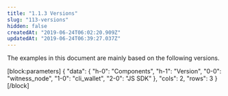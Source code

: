 ```yaml
---
title: "1.1.3 Versions"
slug: "113-versions"
hidden: false
createdAt: "2019-06-24T06:02:20.909Z"
updatedAt: "2019-06-24T06:39:27.037Z"
---
```

The examples in this document are mainly based on the following versions.

[block:parameters]
{
  "data": {
    "h-0": "Components",
    "h-1": "Version",
    "0-0": "witness_node",
    "1-0": "cli_wallet",
    "2-0": "JS SDK"
  },
  "cols": 2,
  "rows": 3
}
[/block]